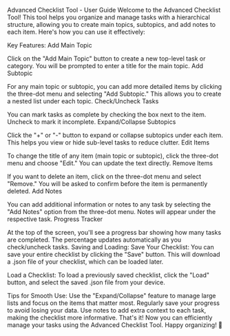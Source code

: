 Advanced Checklist Tool - User Guide
Welcome to the Advanced Checklist Tool!
This tool helps you organize and manage tasks with a hierarchical structure, allowing you to create main topics, subtopics, and add notes to each item. Here's how you can use it effectively:

Key Features:
Add Main Topic

Click on the "Add Main Topic" button to create a new top-level task or category.
You will be prompted to enter a title for the main topic.
Add Subtopic

For any main topic or subtopic, you can add more detailed items by clicking the three-dot menu and selecting "Add Subtopic."
This allows you to create a nested list under each topic.
Check/Uncheck Tasks

You can mark tasks as complete by checking the box next to the item.
Uncheck to mark it incomplete.
Expand/Collapse Subtopics

Click the "+" or "-" button to expand or collapse subtopics under each item.
This helps you view or hide sub-level tasks to reduce clutter.
Edit Items

To change the title of any item (main topic or subtopic), click the three-dot menu and choose "Edit."
You can update the text directly.
Remove Items

If you want to delete an item, click on the three-dot menu and select "Remove."
You will be asked to confirm before the item is permanently deleted.
Add Notes

You can add additional information or notes to any task by selecting the "Add Notes" option from the three-dot menu.
Notes will appear under the respective task.
Progress Tracker

At the top of the screen, you'll see a progress bar showing how many tasks are completed.
The percentage updates automatically as you check/uncheck tasks.
Saving and Loading:
Save Your Checklist:
You can save your entire checklist by clicking the "Save" button. This will download a .json file of your checklist, which can be loaded later.

Load a Checklist:
To load a previously saved checklist, click the "Load" button, and select the saved .json file from your device.

Tips for Smooth Use:
Use the "Expand/Collapse" feature to manage large lists and focus on the items that matter most.
Regularly save your progress to avoid losing your data.
Use notes to add extra context to each task, making the checklist more informative.
That's it!
Now you can efficiently manage your tasks using the Advanced Checklist Tool. Happy organizing! 🎉
